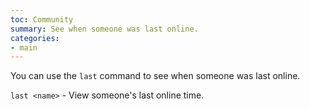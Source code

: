```yaml
---
toc: Community
summary: See when someone was last online.
categories:
- main
---
```

You can use the `last` command to see when someone was last online.

`last <name>` - View someone's last online time.

